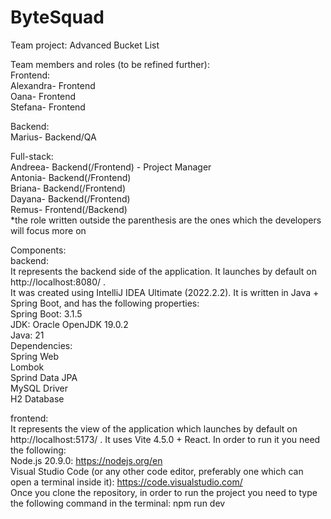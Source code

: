 # ByteSquad
Team project: Advanced Bucket List

Team members and roles (to be refined further):  
Frontend:  
Alexandra- Frontend  
Oana- Frontend  
Stefana- Frontend  

Backend:  
Marius- Backend/QA

Full-stack:  
Andreea- Backend(/Frontend) - Project Manager  
Antonia- Backend(/Frontend)  
Briana- Backend(/Frontend)  
Dayana- Backend(/Frontend)  
Remus- Frontend(/Backend)  
*the role written outside the parenthesis are the ones which the developers will focus more on

Components:  
backend:  
It represents the backend side of the application. It launches by default on http://localhost:8080/ .  
It was created using IntelliJ IDEA Ultimate (2022.2.2). It is written in Java + Spring Boot, and has the following properties:  
Spring Boot: 3.1.5  
JDK: Oracle OpenJDK 19.0.2  
Java: 21  
Dependencies:  
Spring Web  
Lombok  
Sprind Data JPA  
MySQL Driver  
H2 Database

frontend:  
It represents the view of the application which launches by default on http://localhost:5173/ . It uses Vite 4.5.0 + React. In order to run it you need the following:  
Node.js 20.9.0: https://nodejs.org/en  
Visual Studio Code (or any other code editor, preferably one which can open a terminal inside it): https://code.visualstudio.com/  
Once you clone the repository, in order to run the project you need to type the following command in the terminal: npm run dev

